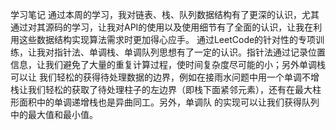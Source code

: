 学习笔记
	通过本周的学习，我对链表、栈、队列数据结构有了更深的认识，尤其通过对其源码的学习，让我对API的使用以及使用细节有了全面的认识，让我在利用这些数据结构实现算法需求时更加得心应手。
通过LeetCode的针对性的专项训练，让我对指针法、单调栈、单调队列思想有了一定的认识。指针法通过记录位置信息，让我们避免了大量的重复计算过程，使时间复杂度尽可能的小；另外单调栈可以让
我们轻松的获得待处理数据的边界，例如在接雨水问题中用一个单调不增栈让我们轻松的获取了待处理柱子的左边界（即栈下面紧邻元素），还有在最大柱形面积中的单调递增栈也是异曲同工。另外，单调队
的实现可以让我们获得队列中的最大值和最小值。